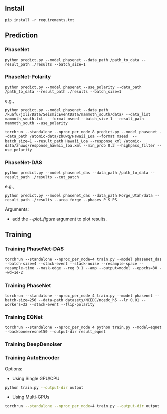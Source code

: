 ## Install
```
pip install -r requirements.txt
```

## Prediction
### PhaseNet
```
python predict.py --model phasenet --data_path /path_to_data --result_path ./results --batch_size=1
```

### PhaseNet-Polarity
```
python predict.py --model phasenet --use_polarity --data_path /path_to_data --result_path ./results --batch_size=1
```

e.g.,
```
python predict.py --model phasenet --data_path /kuafu/jxli/Data/SeismicEventData/mammoth_south/data/ --data_list mammoth_south.txt  --format mseed --batch_size 1 --result_path mammoth_south --use_polarity
```
```
torchrun --standalone --nproc_per_node 8 predict.py --model phasenet --data_path /atomic-data/zhuwq/Hawaii_Loa --format mseed  --batch_size=1 --result_path Hawaii_Loa --response_xml /atomic-data/zhuwq/response_hawaii_loa.xml --min_prob 0.3 --highpass_filter --use_polarity 
```

### PhaseNet-DAS
```
python predict.py --model phasenet_das --data_path /path_to_data --result_path ./results --cut_patch
```

e.g.,
```
python predict.py --model phasenet_das --data_path Forge_Utah/data --result_path ./results --area forge --phases P S PS
```

Arguments:
- add the *--plot_figure* argument to plot results. 


## Training


### Training PhaseNet-DAS
```
torchrun --standalone --nproc_per_node=4 train.py --model phasenet_das --batch-size=4 --stack-event --stack-noise --resample-space --resample-time --mask-edge --reg 0.1 --amp --output=model --epochs=30 --wd=1e-2
```

### Training PhaseNet
```
torchrun --standalone --nproc_per_node 4 train.py --model phasenet --batch-size=256 --data-path datasets/NCEDC/ncedc_h5 --lr 0.01 --workers=32 --stack-event --flip-polarity
```

### Training EQNet
```
torchrun --standalone --nproc_per_node 4 python train.py --model=eqnet --backbone=resnet50 --output-dir result_eqnet
```

### Training DeepDenoiser

### Training AutoEncoder


Options:
- Using Single GPU/CPU
```bash
python train.py --output-dir output
```

- Using Multi-GPUs
```bash
torchrun --standalone --nproc_per_node=4 train.py --output-dir output
```
